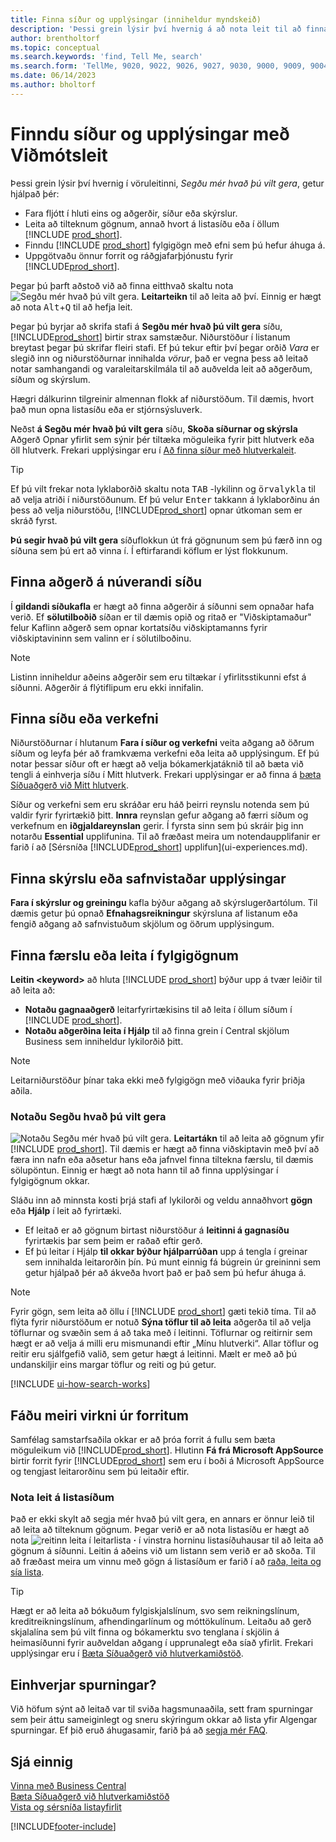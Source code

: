```yaml
---
title: Finna síður og upplýsingar (inniheldur myndskeið)
description: 'Þessi grein lýsir því hvernig á að nota leit til að finna aðgerðir, síður, skýrslur, skjöl og gögn og önnur forrit og ráðgjafarþjónustu.'
author: brentholtorf
ms.topic: conceptual
ms.search.keywords: 'find, Tell Me, search'
ms.search.form: 'TellMe, 9020, 9022, 9026, 9027, 9030, 9000, 9009, 9004, 9005, 9024, 9006, 9007, 9010, 9016, 9017'
ms.date: 06/14/2023
ms.author: bholtorf
---
```

# <a name="finding-pages-and-information-with-tell-me"></a>Finndu síður og upplýsingar með Viðmótsleit

Þessi grein lýsir því hvernig í vöruleitinni,  *Segðu mér hvað þú vilt gera*, getur hjálpað þér: 

* Fara fljótt í hluti eins og aðgerðir, síður eða skýrslur.
* Leita að tilteknum gögnum, annað hvort á listasíðu eða í öllum [!INCLUDE [prod_short](includes/prod_short.md)].
* Finndu  [!INCLUDE [prod_short](includes/prod_short.md)]  fylgigögn með efni sem þú hefur áhuga á.
* Uppgötvaðu önnur forrit og ráðgjafarþjónustu fyrir [!INCLUDE[prod_short](includes/prod_short.md)].  

<!-- ![!VIDEO https://go.microsoft.com/fwlink/?linkid=2086048] -->

Þegar þú þarft aðstoð við að finna eitthvað skaltu nota  ![Segðu mér hvað þú vilt gera.](media/ui-search/search.png "Leit að síðu eða skýrslu") **Leitarteikn**  til að leita að því. Einnig er hægt að nota  <kbd>Alt</kbd>+<kbd>Q</kbd>  til að hefja leit.

Þegar þú byrjar að skrifa stafi á  **Segðu mér hvað þú vilt gera**  síðu,  [!INCLUDE[prod_short](includes/prod_short.md)]  birtir strax samstæður. Niðurstöður í listanum breytast þegar þú skrifar fleiri stafi. Ef þú tekur eftir því þegar orðið  *Vara*  er slegið inn og niðurstöðurnar innihalda  *vörur*, það er vegna þess að leitað notar samhangandi og varaleitarskilmála til að auðvelda leit að aðgerðum, síðum og skýrslum.

Hægri dálkurinn tilgreinir almennan flokk af niðurstöðum. Til dæmis, hvort það mun opna listasíðu eða er stjórnsýsluverk.  

Neðst  **á Segðu mér hvað þú vilt gera**  síðu,  **Skoða síðurnar og skýrsla**  Aðgerð Opnar yfirlit sem sýnir þér tiltæka möguleika fyrir þitt hlutverk eða öll hlutverk. Frekari upplýsingar eru í [Að finna síður með hlutverkaleit](ui-role-explorer.md).

> [!TIP]  
> Ef þú vilt frekar nota lyklaborðið skaltu nota  <kbd>TAB</kbd>  -lykilinn og  <kbd>örvalykla</kbd>  til að velja atriði í niðurstöðunum. Ef þú velur  <kbd>Enter</kbd>  takkann á lyklaborðinu án þess að velja niðurstöðu,  [!INCLUDE[prod_short](includes/prod_short.md)]  opnar útkoman sem er skráð fyrst.

 **Þú segir hvað þú vilt gera**  síðuflokkun út frá gögnunum sem þú færð inn og síðuna sem þú ert að vinna í. Í eftirfarandi köflum er lýst flokkunum.

## <a name="find-an-action-on-the-current-page"></a>Finna aðgerð á núverandi síðu

Í  **gildandi síðukafla**  er hægt að finna aðgerðir á síðunni sem opnaðar hafa verið. Ef  **sölutilboðið**  síðan er til dæmis opið og ritað er "Viðskiptamaður" felur Kaflinn aðgerð sem opnar kortatsíðu viðskiptamanns fyrir viðskiptavininn sem valinn er í sölutilboðinu.

> [!NOTE]  
> Listinn inniheldur aðeins aðgerðir sem eru tiltækar í yfirlitsstikunni efst á síðunni. Aðgerðir á flýtiflipum eru ekki innifalin.  

## <a name="find-a-page-or-a-task"></a>Finna síðu eða verkefni

Niðurstöðurnar í hlutanum **Fara í síður og verkefni** veita aðgang að öðrum síðum og leyfa þér að framkvæma verkefni eða leita að upplýsingum. Ef þú notar þessar síður oft er hægt að velja bókamerkjatáknið til að bæta við tengli á einhverja síðu í Mitt hlutverk. Frekari upplýsingar er að finna á [bæta Síðuaðgerð við Mitt hlutverk](ui-bookmarks.md).

Síður og verkefni sem eru skráðar eru háð þeirri reynslu notenda sem þú valdir fyrir fyrirtækið þitt.  **Innra**  reynslan gefur aðgang að færri síðum og verkefnum en  **iðgjaldareynslan**  gerir. Í fyrsta sinn sem þú skráir þig inn notarðu **Essential** upplifunina. Til að fræðast meira um notendaupplifanir er farið í að  [Sérsníða  [!INCLUDE[prod_short](includes/prod_short.md)]  upplifun](ui-experiences.md).

## <a name="find-a-report-or-archived-information"></a>Finna skýrslu eða safnvistaðar upplýsingar

**Fara í skýrslur og greiningu** kafla býður aðgang að skýrslugerðartólum. Til dæmis getur þú opnað **Efnahagsreikningur** skýrsluna af listanum eða fengið aðgang að safnvistuðum skjölum og öðrum upplýsingum.  

## <a name="find-a-record-or-search-the-documentation"></a>Finna færslu eða leita í fylgigögnum

 **Leitin  \<keyword\>**  að hluta  [!INCLUDE [prod_short](includes/prod_short.md)]  býður upp á tvær leiðir til að leita að:

*  **Notaðu gagnaaðgerð**  leitarfyrirtækisins til að leita í öllum síðum í [!INCLUDE [prod_short](includes/prod_short.md)].
*  **Notaðu aðgerðina leita í Hjálp**  til að finna grein í Central skjölum Business sem inniheldur lykilorðið þitt.

  > [!NOTE]  
  > Leitarniðurstöður þínar taka ekki með fylgigögn með viðauka fyrir þriðja aðila.

### <a name="use-tell-me-what-you-want-to-do"></a>Notaðu Segðu hvað þú vilt gera

 ![Notaðu Segðu mér hvað þú vilt gera.](media/ui-search/search.png "Leit að síðu eða skýrslu") **Leitartákn**  til að leita að gögnum yfir [!INCLUDE [prod_short](includes/prod_short.md)]. Til dæmis er hægt að finna viðskiptavin með því að færa inn nafn eða aðsetur hans eða jafnvel finna tiltekna færslu, til dæmis sölupöntun. Einnig er hægt að nota hann til að finna upplýsingar í fylgigögnum okkar.

Sláðu inn að minnsta kosti þrjá stafi af lykilorði og veldu annaðhvort  **gögn**  eða  **Hjálp** í leit að fyrirtæki.

* Ef leitað er að gögnum birtast niðurstöður á  **leitinni á gagnasíðu**  fyrirtækis þar sem þeim er raðað eftir gerð.  
* Ef þú leitar í Hjálp  **til okkar býður hjálparrúðan**  upp á tengla í greinar sem innihalda leitarorðin þín. Þú munt einnig fá búgrein úr greininni sem getur hjálpað þér að ákveða hvort það er það sem þú hefur áhuga á.

> [!NOTE]
> Fyrir gögn, sem leita að öllu í  [!INCLUDE [prod_short](includes/prod_short.md)]  gæti tekið tíma. Til að flýta fyrir niðurstöðum er notuð  **Sýna töflur til að leita**  aðgerða til að velja töflurnar og svæðin sem á að taka með í leitinni. Töflurnar og reitirnir sem hægt er að velja á milli eru mismunandi eftir „Mínu hlutverki“. Allar töflur og reitir eru sjálfgefið valið, sem getur hægt á leitinni. Mælt er með að þú undanskiljir eins margar töflur og reiti og þú getur.

[!INCLUDE [ui-how-search-works](includes/ui-how-search-works.md)]

## <a name="get-more-functionality-from-apps"></a>Fáðu meiri virkni úr forritum

Samfélag samstarfsaðila okkar er að þróa forrit á fullu sem bæta möguleikum við [!INCLUDE[prod_short](includes/prod_short.md)]. Hlutinn **Fá frá Microsoft AppSource** birtir forrit fyrir [!INCLUDE[prod_short](includes/prod_short.md)] sem eru í boði á Microsoft AppSource og tengjast leitarorðinu sem þú leitaðir eftir.

### <a name="use-search-on-list-pages"></a>Nota leit á listasíðum

Það er ekki skylt að segja mér hvað þú vilt gera, en annars er önnur leið til að leita að tilteknum gögnum. Þegar verið er að nota listasíðu er hægt að nota  ![reitinn leita í leitarlista](media/ui-search/search-list.png "Tákn fyrir leitarlista") **·**  í vinstra horninu listasíðuhausar til að leita að gögnum á síðunni. Leitin á aðeins við um listann sem verið er að skoða. Til að fræðast meira um vinnu með gögn á listasíðum er farið í að  [raða, leita og sía lista](ui-enter-criteria-filters.md).  

> [!TIP]
> Hægt er að leita að bókuðum fylgiskjalslínum, svo sem reikningslínum, kreditreikningslínum, afhendingarlínum og móttökulínum. Leitaðu að gerð skjalalína sem þú vilt finna og bókamerktu svo tenglana í skjölin á heimasíðunni fyrir auðveldan aðgang í upprunalegt eða síað yfirlit. Frekari upplýsingar eru í [Bæta Síðuaðgerð við hlutverkamiðstöð](ui-bookmarks.md).

## <a name="questions"></a>Einhverjar spurningar?

Við höfum sýnt að leitað var til sviða hagsmunaaðila, sett fram spurningar sem þeir áttu sameiginlegt og sneru skýringum okkar að lista yfir Algengar spurningar. Ef þið eruð áhugasamir, farið þá að  [segja mér FAQ](ui-search-faq.md).

## <a name="see-also"></a>Sjá einnig

[Vinna með Business Central](ui-work-product.md)  
[Bæta Síðuaðgerð við hlutverkamiðstöð](ui-bookmarks.md)  
[Vista og sérsníða listayfirlit](ui-views.md)  

[!INCLUDE[footer-include](includes/footer-banner.md)]
